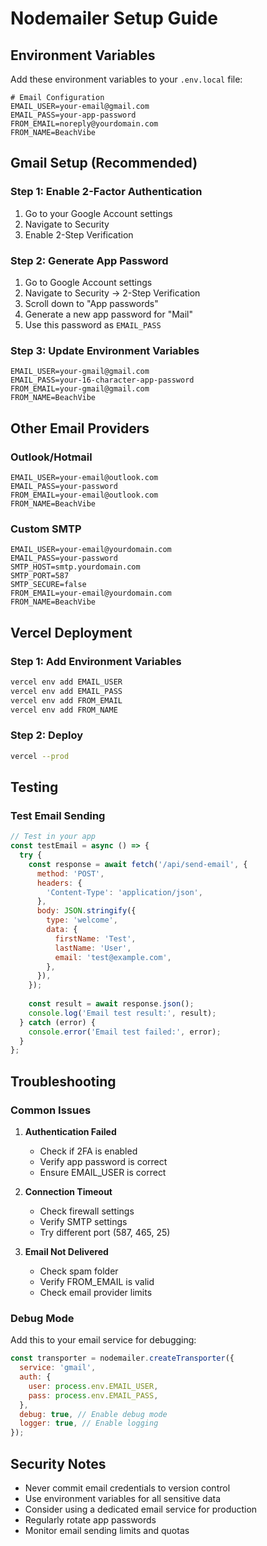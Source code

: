 # Nodemailer Setup Guide

## Environment Variables

Add these environment variables to your `.env.local` file:

```env
# Email Configuration
EMAIL_USER=your-email@gmail.com
EMAIL_PASS=your-app-password
FROM_EMAIL=noreply@yourdomain.com
FROM_NAME=BeachVibe
```

## Gmail Setup (Recommended)

### Step 1: Enable 2-Factor Authentication
1. Go to your Google Account settings
2. Navigate to Security
3. Enable 2-Step Verification

### Step 2: Generate App Password
1. Go to Google Account settings
2. Navigate to Security → 2-Step Verification
3. Scroll down to "App passwords"
4. Generate a new app password for "Mail"
5. Use this password as `EMAIL_PASS`

### Step 3: Update Environment Variables
```env
EMAIL_USER=your-gmail@gmail.com
EMAIL_PASS=your-16-character-app-password
FROM_EMAIL=your-gmail@gmail.com
FROM_NAME=BeachVibe
```

## Other Email Providers

### Outlook/Hotmail
```env
EMAIL_USER=your-email@outlook.com
EMAIL_PASS=your-password
FROM_EMAIL=your-email@outlook.com
FROM_NAME=BeachVibe
```

### Custom SMTP
```env
EMAIL_USER=your-email@yourdomain.com
EMAIL_PASS=your-password
SMTP_HOST=smtp.yourdomain.com
SMTP_PORT=587
SMTP_SECURE=false
FROM_EMAIL=your-email@yourdomain.com
FROM_NAME=BeachVibe
```

## Vercel Deployment

### Step 1: Add Environment Variables
```bash
vercel env add EMAIL_USER
vercel env add EMAIL_PASS
vercel env add FROM_EMAIL
vercel env add FROM_NAME
```

### Step 2: Deploy
```bash
vercel --prod
```

## Testing

### Test Email Sending
```javascript
// Test in your app
const testEmail = async () => {
  try {
    const response = await fetch('/api/send-email', {
      method: 'POST',
      headers: {
        'Content-Type': 'application/json',
      },
      body: JSON.stringify({
        type: 'welcome',
        data: {
          firstName: 'Test',
          lastName: 'User',
          email: 'test@example.com',
        },
      }),
    });
    
    const result = await response.json();
    console.log('Email test result:', result);
  } catch (error) {
    console.error('Email test failed:', error);
  }
};
```

## Troubleshooting

### Common Issues

1. **Authentication Failed**
   - Check if 2FA is enabled
   - Verify app password is correct
   - Ensure EMAIL_USER is correct

2. **Connection Timeout**
   - Check firewall settings
   - Verify SMTP settings
   - Try different port (587, 465, 25)

3. **Email Not Delivered**
   - Check spam folder
   - Verify FROM_EMAIL is valid
   - Check email provider limits

### Debug Mode
Add this to your email service for debugging:
```javascript
const transporter = nodemailer.createTransporter({
  service: 'gmail',
  auth: {
    user: process.env.EMAIL_USER,
    pass: process.env.EMAIL_PASS,
  },
  debug: true, // Enable debug mode
  logger: true, // Enable logging
});
```

## Security Notes

- Never commit email credentials to version control
- Use environment variables for all sensitive data
- Consider using a dedicated email service for production
- Regularly rotate app passwords
- Monitor email sending limits and quotas
